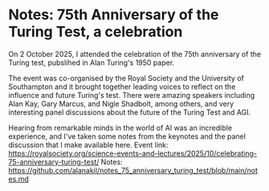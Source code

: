 # Notes: 75th Anniversary of the Turing Test, a celebration
On 2 October 2025, I attended the celebration of the 75th anniversary of the Turing test, pubslihed in Alan Turing's 1950 paper.

The event was co-organised by the Royal Society and the University of Southampton and it brought together leading voices to reflect on the influence and future Turing's test.
There were amazing speakers including Alan Kay, Gary Marcus, and Nigle Shadbolt, among others, and very interesting panel discussions about the future of the Turing Test and AGI.

Hearing from remarkable minds in the world of AI was an incredible experience, and I've taken some notes from the keynotes and the panel discussion that I make available here.
Event link: https://royalsociety.org/science-events-and-lectures/2025/10/celebrating-75-anniversary-turing-test/
Notes: https://github.com/alanakil/notes_75_anniversary_turing_test/blob/main/notes.md
